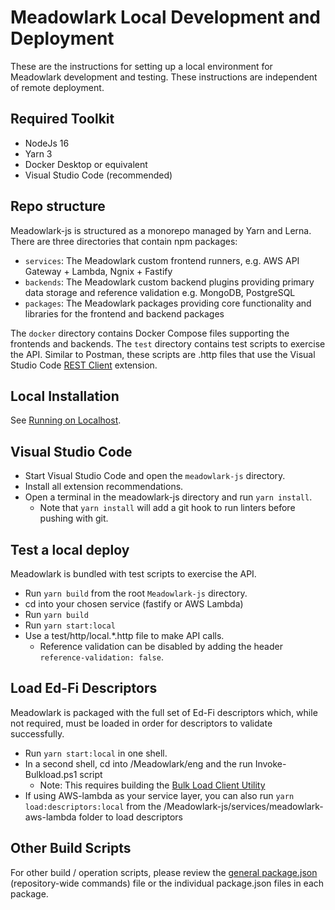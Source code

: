 # Meadowlark Local Development and Deployment

These are the instructions for setting up a local environment for Meadowlark
development and testing. These instructions are independent of remote
deployment.

## Required Toolkit

* NodeJs 16
* Yarn 3
* Docker Desktop or equivalent
* Visual Studio Code (recommended)

## Repo structure

Meadowlark-js is structured as a monorepo managed by Yarn and Lerna. There are three
directories that contain npm packages:

* `services`: The Meadowlark custom frontend runners, e.g. AWS API Gateway + Lambda,
   Ngnix + Fastify
* `backends`: The Meadowlark custom backend plugins providing primary data storage and
  reference validation e.g. MongoDB, PostgreSQL
* `packages`: The Meadowlark packages providing core functionality and libraries
  for the frontend and backend packages

The `docker` directory contains Docker Compose files supporting the frontends and backends.
The `test` directory contains test scripts to exercise the API. Similar to Postman,
these scripts are .http files that use the Visual Studio Code [REST
Client](https://marketplace.visualstudio.com/items?itemName=humao.rest-client)
extension.

## Local Installation

See [Running on Localhost](LOCALHOST.md).

## Visual Studio Code

* Start Visual Studio Code and open the `meadowlark-js` directory.
* Install all extension recommendations.
* Open a terminal in the meadowlark-js directory and run `yarn install`.
  * Note that `yarn install` will add a git hook to run linters before pushing
    with git.

## Test a local deploy

Meadowlark is bundled with test scripts to exercise the API.

* Run `yarn build` from the root `Meadowlark-js` directory.
* cd into your chosen service (fastify or AWS Lambda)
* Run `yarn build`
* Run `yarn start:local`
* Use a test/http/local.*.http file to make API calls.
  * Reference validation can be disabled by adding the header
    `reference-validation: false`.

## Load Ed-Fi Descriptors

Meadowlark is packaged with the full set of Ed-Fi descriptors which, while not
required, must be loaded in order for descriptors to validate successfully.

* Run `yarn start:local` in one shell.
* In a second shell, cd into /Meadowlark/eng and the run Invoke-Bulkload.ps1
  script
  * Note: This requires building the [Bulk Load Client
    Utility](https://techdocs.ed-fi.org/display/ODSAPIS3V53/Bulk+Load+Client+Utility)
* If using AWS-lambda as your service layer, you can also run `yarn
  load:descriptors:local` from the /Meadowlark-js/services/meadowlark-aws-lambda
  folder to load descriptors

## Other Build Scripts

For other build / operation scripts, please review the [general
package.json](../Meadowlark-js/package.json) (repository-wide commands) file or the individual
package.json files in each package.
